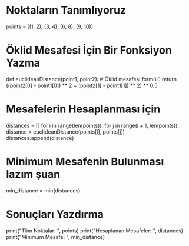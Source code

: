 # Noktaların Tanımlıyoruz
points = [(1, 2), (3, 4), (6, 8), (9, 10)]

# Öklid Mesafesi İçin Bir Fonksiyon Yazma
def euclideanDistance(point1, point2):
    # Öklid mesafesi formülü
    return ((point2[0] - point1[0]) ** 2 + (point2[1] - point1[1]) ** 2) ** 0.5

# Mesafelerin Hesaplanması için
distances = []
for i in range(len(points)):
    for j in range(i + 1, len(points)):
        distance = euclideanDistance(points[i], points[j])
        distances.append(distance)

# Minimum Mesafenin Bulunması lazım şuan
min_distance = min(distances)

# Sonuçları Yazdırma
print("Tüm Noktalar: ", points)
print("Hesaplanan Mesafeler: ", distances)
print("Minimum Mesafe: ", min_distance)
